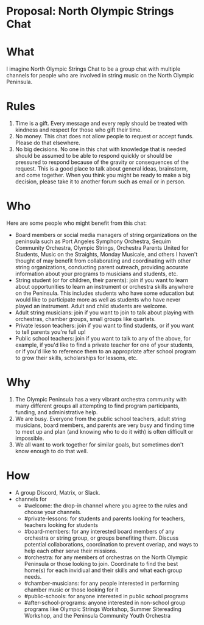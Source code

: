 # Proposal: North Olympic Strings Chat

# What
I imagine North Olympic Strings Chat to be a group chat with multiple channels for people who are involved in string music on the North Olympic Peninsula.

# Rules
1. Time is a gift.  Every message and every reply should be treated with kindness and respect for those who gift their time.
2. No money.  This chat does not allow people to request or accept funds. Please do that elsewhere.
3. No big decisions.  No one in this chat with knowledge that is needed should be assumed to be able to respond quickly or should be pressured to respond because of the gravity or consequences of the request.  This is a good place to talk about general ideas, brainstorm, and come together.  When you think you might be ready to make a big decision, please take it to another forum such as email or in person. 

# Who
Here are some people who might benefit from this chat:
- Board members or social media managers of string organizations on the peninsula such as Port Angeles Symphony Orchestra, Sequim Community Orchestra, Olympic Strings, Orchestra Parents United for Students, Music on the Straights, Monday Musicale, and others I haven't thought of may benefit from collaborating and coordinating with other string organizations, conducting parent outreach, providing accurate information about your programs to musicians and students, etc.
- String student (or for children, their parents): join if you want to learn about opportunities to learn an instrument or orchestra skills anywhere on the Peninsula.  This includes students who have some education but would like to participate more as well as students who have never played an instrument.  Adult and child students are welcome.
- Adult string musicians: join if you want to join to talk about playing with orchestras, chamber groups, small groups like quartets.
- Private lesson teachers: join if you want to find students, or if you want to tell parents you're full up!
- Public school teachers: join if you want to talk to any of the above, for example, if you'd like to find a private teacher for one of your students, or if you'd like to reference them to an appropriate after school program to grow their skills, scholarships for lessons, etc.

# Why
1. The Olympic Peninsula has a very vibrant orchestra community with many different groups all attempting to find program participants, funding, and administrative help.
2. We are busy. Everyone from the public school teachers, adult string musicians, board members, and parents are very busy and finding time to meet up and plan (and knowing who to do it with) is often difficult or impossible.
3. We all want to work together for similar goals, but sometimes don't know enough to do that well.

# How
- A group Discord, Matrix, or Slack.
- channels for
  - #welcome: the drop-in channel where you agree to the rules and choose your channels.  
  - #private-lessons: for students and parents looking for teachers, teachers looking for students
  - #board-members: for any interested board members of any orchestra or string group, or groups benefiting them. Discuss potential collaborations, coordination to prevent overlap, and ways to help each other serve their missions.
  - #orchestra: for any members of orchestras on the North Olympic Peninsula or those looking to join.  Coordinate to find the best home(s) for each invidiual and their skills and what each group needs.
  - #chamber-musicians: for any people interested in performing chamber music or those looking for it
  - #public-schools: for anyone interested in public school programs
  - #after-school-programs: anyone interested in non-school group programs like Olympic Strings Workshop, Summer Sitereading Workshop, and the Peninsula Community Youth Orchestra
